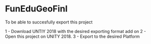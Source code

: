 # FunEduGeoFinl

To be able to succesfully export this project

1 - Download UNTIY 2018 with the desired exporting format add on
2 - Open this project on UNITY 2018.
3 - Export to the desired Platform

